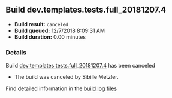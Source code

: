 ## Build dev.templates.tests.full_20181207.4
- **Build result:** `canceled`
- **Build queued:** 12/7/2018 8:09:31 AM
- **Build duration:** 0.00 minutes
### Details
Build [dev.templates.tests.full_20181207.4](https://winappstudio.visualstudio.com/web/build.aspx?pcguid=a4ef43be-68ce-4195-a619-079b4d9834c2&builduri=vstfs%3a%2f%2f%2fBuild%2fBuild%2f26702) has been canceled

+ The build was canceled by Sibille Metzler.

Find detailed information in the [build log files](https://uwpctdiags.blob.core.windows.net/buildlogs/dev.templates.tests.full_20181207.4_logs.zip)
